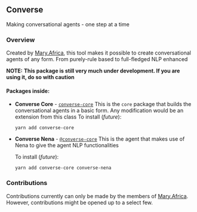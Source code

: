 ## Converse

Making conversational agents - one step at a time

### Overview

Created by [Mary.Africa](https://mary.africa), this tool makes it possible to create conversational agents of any form.
From purely-rule based to full-fledged NLP enhanced 


**NOTE:**
**This package is still very much under development. If you are using it, do so with caution**

#### Packages inside:
- **Converse Core** - [`converse-core`](packages/core)
  This is the `core` package that builds the conversational agents in a basic form. Any modification would be an extension from this class
  To install (_future_):
  ```
  yarn add converse-core
  ```

- **Converse Nena** - [`@converse-core`](packages/nena)
  This is the agent that makes use of Nena to give the agent NLP functionalities

  To install (_future_):
  ```
  yarn add converse-core converse-nena
  ```

### Contributions

Contributions currently can only be made by the members of [Mary.Africa](https://mary.africa).
However, contributions might be opened up to a select few.
